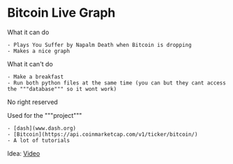 # Bitcoin Live Graph


 What it can do


	- Plays You Suffer by Napalm Death when Bitcoin is dropping
	- Makes a nice graph
	
 What it can't do


	- Make a breakfast
	- Run both python files at the same time (you can but they cant access the """database""" so it wont work)
	
No right reserved

 Used for the """project"""

	
	- [dash](www.dash.org)
	- [Bitcoin](https://api.coinmarketcap.com/v1/ticker/bitcoin/)
	- A lot of tutorials
		
 Idea:
	[Video](http://www.youtube.com/watch?feature=player_embedded&v=81zBnjh2VT8)